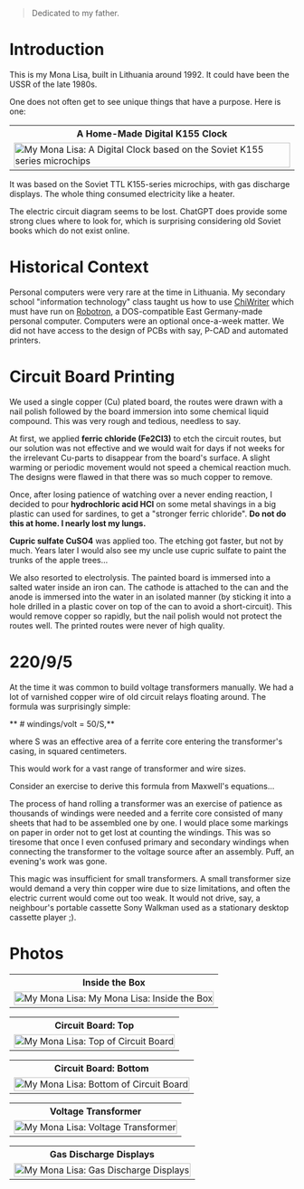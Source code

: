 > Dedicated to my father.

# Introduction

This is my Mona Lisa, built in Lithuania around 1992. It could have been the USSR of the late 1980s.

One does not often get to see unique things that have a purpose. Here is one:

<table>
<tr>
<th style="text-align:center"> A Home-Made Digital K155 Clock</th>
</tr>
<tr>
<td>
<img src="./images/mona-main.jpg"  alt="My Mona Lisa: A Digital Clock based on the Soviet K155 series microchips" width="100%" >
</td>
</tr>
</table>

It was based on the Soviet TTL K155-series microchips, with gas discharge displays. The whole thing consumed electricity like a heater. 

The electric circuit diagram seems to be lost. ChatGPT does provide some strong clues where to look for, which is surprising considering old Soviet books which do not exist online.

# Historical Context

Personal computers were very rare at the time in Lithuania. My secondary school "information technology" class taught us how to use [ChiWriter](https://en.wikipedia.org/wiki/ChiWriter) which must have run on [Robotron](https://en.wikipedia.org/wiki/VEB_Robotron), a DOS-compatible East Germany-made personal computer. Computers were an optional once-a-week matter. We did not have access to the design of PCBs with say, P-CAD and automated printers.

# Circuit Board Printing

We used a single copper (Cu) plated board, the routes were drawn with a nail polish followed by the board immersion into some chemical liquid compound. This was very rough and tedious, needless to say.

At first, we applied **ferric chloride (Fe2Cl3)** to etch the circuit routes, but our solution was not effective and we would wait for days if not weeks for the irrelevant Cu-parts to disappear from the board's surface. A slight warming or periodic movement would not speed a chemical reaction much. The designs were flawed in that there was so much copper to remove.

Once, after losing patience of watching over a never ending reaction, I decided to pour **hydrochloric acid HCl** on some metal shavings in a big plastic can used for sardines, to get a "stronger ferric chloride". **Do not do this at home. I nearly lost my lungs.**

**Cupric sulfate CuSO4** was applied too. The etching got faster, but not by much. Years later I would also see my uncle use cupric sulfate to paint the trunks of the apple trees...

We also resorted to electrolysis. The painted board is immersed into a salted water inside an iron can. The cathode is attached to the can and the anode is immersed into the water in an isolated manner (by sticking it into a hole drilled in a plastic cover on top of the can to avoid a short-circuit). This would remove copper so rapidly, but the nail polish would not protect the routes well. The printed routes were never of high quality.

# 220/9/5

At the time it was common to build voltage transformers manually. We had a lot of varnished copper wire of old circuit relays floating around. The formula was surprisingly simple: 

** # windings/volt  = 50/S,** 

where S was an effective area of a ferrite core entering the transformer's casing, in squared centimeters.

This would work for a vast range of transformer and wire sizes. 

Consider an exercise to derive this formula from Maxwell's equations...

The process of hand rolling a transformer was an exercise of patience as thousands of windings were needed and a ferrite core consisted of many sheets that had to be assembled one by one. I would place some markings on paper in order not to get lost at counting the windings. This was so tiresome that once I even confused primary and secondary windings when connecting the transformer to the voltage source after an assembly. Puff, an evening's work was gone. 

This magic was insufficient for small transformers. A small transformer size would demand a very thin copper wire due to size limitations, and often the electric current would come out too weak. It would not drive, say, a neighbour's portable cassette Sony Walkman used as a stationary desktop cassette player ;).

# Photos

<table>
<tr>
<th style="text-align:center"> Inside the Box</th>
</tr>
<tr>
<td>
<img src="./images/mona-open.jpg"  alt="My Mona Lisa: My Mona Lisa: Inside the Box" width="100%" >
</td>
</tr>
</table>

<table>
<tr>
<th style="text-align:center"> Circuit Board: Top</th>
</tr>
<tr>
<td>
<img src="./images/mona-board-top.jpg"  alt="My Mona Lisa: Top of Circuit Board" width="100%" >
</td>
</tr>
</table>

<table>
<tr>
<th style="text-align:center"> Circuit Board: Bottom</th>
</tr>
<tr>
<td>
<img src="./images/mona-board-bottom.jpg"  alt="My Mona Lisa: Bottom of Circuit Board" width="100%" >
</td>
</tr>
</table>

<table>
<tr>
<th style="text-align:center"> Voltage Transformer</th>
</tr>
<tr>
<td>
<img src="./images/mona-transformer.jpg"  alt="My Mona Lisa: Voltage Transformer" width="100%" >
</td>
</tr>
</table>

<table>
<tr>
<th style="text-align:center"> Gas Discharge Displays</th>
</tr>
<tr>
<td>
<img src="./images/mona-indicators.jpg"  alt="My Mona Lisa: Gas Discharge Displays" width="100%" >
</td>
</tr>
</table>

